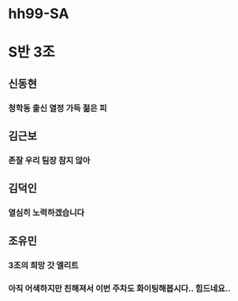 # hh99-SA

# S반 3조

## 신동현
### 청학동 출신 열정 가득 젊은 피
## 김근보
### 존잘 우리 팀장 참지 않아
## 김덕인
### 열심히 노력하겠습니다
## 조유민
### 3조의 희망 갓 엘리트

### 아직 어색하지만 친해져서 이번 주차도 화이팅해봅시다.. 힘드네요..